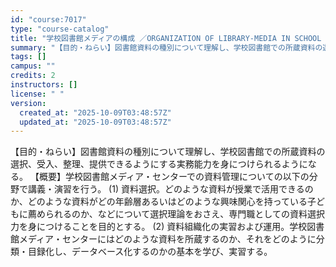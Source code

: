 ```yaml
---
id: "course:7017"
type: "course-catalog"
title: "学校図書館メディアの構成 ／ORGANIZATION OF LIBRARY-MEDIA IN SCHOOL LIBRARIES"
summary: "【目的・ねらい】図書館資料の種別について理解し、学校図書館での所蔵資料の選択、受入、整理、提供できるようにする実務能力を身につけられるようになる。 【概要】学校図書館メディア・センターでの資料管理についての以下の分野で講義・演習を行う。 (…"
tags: []
campus: ""
credits: 2
instructors: []
license: " "
version:
  created_at: "2025-10-09T03:48:57Z"
  updated_at: "2025-10-09T03:48:57Z"
---
```


【目的・ねらい】図書館資料の種別について理解し、学校図書館での所蔵資料の選択、受入、整理、提供できるようにする実務能力を身につけられるようになる。 【概要】学校図書館メディア・センターでの資料管理についての以下の分野で講義・演習を行う。 (1) 資料選択。どのような資料が授業で活用できるのか、どのような資料がどの年齢層あるいはどのような興味関心を持っている子どもに薦められるのか、などについて選択理論をおさえ、専門職としての資料選択力を身につけることを目的とする。 (2) 資料組織化の実習および運用。学校図書館メディア・センターにはどのような資料を所蔵するのか、それをどのように分類・目録化し、データベース化するのかの基本を学び、実習する。

